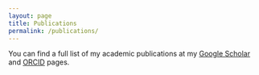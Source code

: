 ```yaml
---
layout: page
title: Publications
permalink: /publications/
---
```


You can find a full list of my academic publications at my [Google Scholar](https://scholar.google.co.uk/citations?user=I7gGZLsAAAAJ&hl=en/) and [ORCID](https://orcid.org/0000-0003-3138-1427/) pages.

